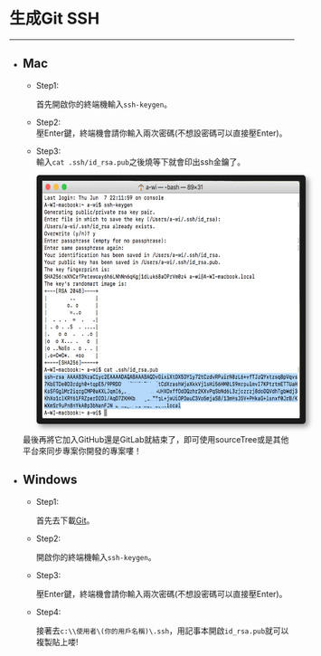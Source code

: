 # 生成Git SSH

---

* ## Mac

  * Step1:

    首先開啟你的終端機輸入`ssh-keygen`。

  * Step2:  
    壓Enter鍵，終端機會請你輸入兩次密碼\(不想設密碼可以直接壓Enter\)。

  * Step3:  
    輸入`cat .ssh/id_rsa.pub`之後燒等下就會印出ssh金鑰了。
    
    <center>
      <img src="/assets/GitSSh_Mac.png" alt="Cowman" style="border-radius:5px; box-shadow:5px 5px 10px rgba(0, 0, 0, 0.4)" width="720" height="420" border="10"/>
    </center>

  最後再將它加入GitHub還是GitLab就結束了，即可使用sourceTree或是其他平台來同步專案你開發的專案嘍！

* ## Windows

  * Step1:

    首先去下載[Git](https://gitforwindows.org/)。

  * Step2:

    開啟你的終端機輸入`ssh-keygen`。

  * Step3:

    壓Enter鍵，終端機會請你輸入兩次密碼\(不想設密碼可以直接壓Enter\)。

  * Step4:

    接著去`c:\\使用者\(你的用戶名稱)\.ssh`，用記事本開啟`id_rsa.pub`就可以複製貼上喽!




